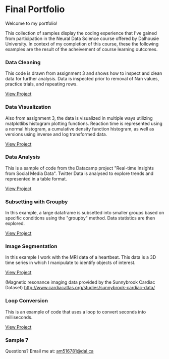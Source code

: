 # Final Portfolio
Welcome to my portfolio!

This collection of samples display the coding experience that I've gained from participation in the Neural Data Science course offered by Dalhousie University. 
In context of my completion of this course, these the following examples are the result of the acheivement of course learning outcomes.


### Data Cleaning 
This code is drawn from assignment 3 and shows how to inspect and clean data for further analysis. Data is inspected prior to removal of Nan values, practice trials, and repeating rows.

[View Project](clean.md)


### Data Visualization 
Also from assignment 3, the data is visualized in multiple ways utilizing matplotlibs histogram plotting functions. Reaction time is represented using a normal histogram, a cumulative density function histogram, as well as versions using inverse and log transformed data.

[View Project](hist.md)

### Data Analysis 
This is a sample of code from the Datacamp project "Real-time Insights from Social Media Data". Twitter Data is analysed to explore trends and represented in a table format. 

[View Project](twitter.md)

### Subsetting with Groupby 
In this example, a large dataframe is subsetted into smaller groups based on specific conditions using the "groupby" method. Data statistics are then explored.

[View Project](group.md)

### Image Segmentation 
In this example I work with the MRI data of a heartbeat. This data is a 3D time series in which I manipulate to identify objects of interest. 

[View Project](mri.md)

(Magnetic resonance imaging data provided by the Sunnybrook Cardiac Dataset) 
http://www.cardiacatlas.org/studies/sunnybrook-cardiac-data/ 


### Loop Conversion

This is an example of code that uses a loop to convert seconds into milliseconds.

[View Project](Loop.md)

### Sample 7



Questions? Email me at:
[am516781@dal.ca](mailto:am516781@dal.ca)
